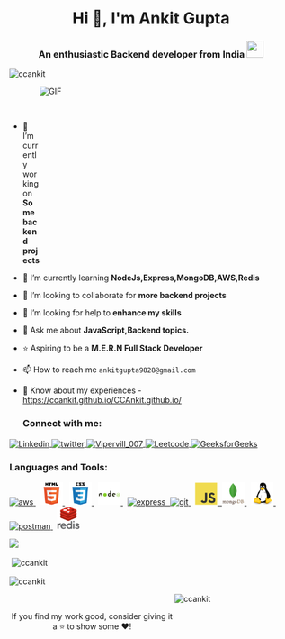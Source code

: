 <h1 align="center">Hi 👋, I'm Ankit Gupta</h1>
<h3 align="center">An enthusiastic Backend developer from India <img src="https://emojipedia-us.s3.dualstack.us-west-1.amazonaws.com/thumbs/120/apple/285/man-technologist_1f468-200d-1f4bb.png" width="30" height = "30"></h3>
<p align="left"> <img src="https://komarev.com/ghpvc/?username=ccankit&label=Profile%20views&color=0e75b6&style=flat"
        alt="ccankit" /> </p>
<img align="right" alt="GIF"
    src="https://camo.githubusercontent.com/e4a569755580f96dce0e6d65bc761e0d9aef0fecae524ec73a1b0be60fc934fa/68747470733a2f2f7777772e6d79676f2e67652f75706c6f6164732f626c6f672f313538343032333739352e6a7067" width="450"
    height="300" /> <br />
<p>&nbsp;<br /></p>

- 🔭 I’m currently working on **Some backend projects** <br>
- 🌱 I’m currently learning **NodeJs,Express,MongoDB,AWS,Redis** <br>
- 👯 I’m looking to collaborate for **more backend projects** <br>
- 🤝 I’m looking for help to **enhance my skills** <br>
- 💬 Ask me about **JavaScript,Backend topics.** <br>
- ⭐ Aspiring to be a **M.E.R.N Full Stack Developer** <br>
- 📫 How to reach me `ankitgupta9828@gmail.com` <br>
- 📄 Know about my experiences - https://ccankit.github.io/CCAnkit.github.io/


    <h3><span>Connect with me:</span> </h3>
<p align="left" target="_blank">
        <a target = '_blank' href="https://www.linkedin.com/in/ankit-gupta-7a8038a5" >
            <img alt=" Linkedin" align="center" src="https://cliply.co/wp-content/uploads/2021/02/372102050_LINKEDIN_ICON_TRANSPARENT_1080.gif" width="55" height="55" target="_blank">
        <a />
        <a href="https://twitter.com/ankitgupta9828" >
            <img alt=" twitter" align="center" src="https://aloharag-hi-ny-jp.typepad.com/.a/6a0120a6c95938970b0148c785497f970c-580wi" width="70" height="60" target="_blank">
        <a />
        <a href="https://instagram.com/vipervill_007" target="blank">
            <img alt="Vipervill_007" align="center" src="https://raw.githubusercontent.com/rahuldkjain/github-profile-readme-generator/master/src/images/icons/Social/instagram.svg"  height="30" width="40" />
        </a>
        <a href="https://www.leetcode.com/ankitgupta9828" target="blank">
            <img align="center" alt=" Leetcode"
            src="https://raw.githubusercontent.com/rahuldkjain/github-profile-readme-generator/master/src/images/icons/Social/leet-code.svg" alt="ankitgupta9828" height="30" width="40" />
        </a>
        <a href="https://auth.geeksforgeeks.org/user/ankitgupta9828" target="blank">
            <img align="center" alt=" GeeksforGeeks"
            src="https://raw.githubusercontent.com/rahuldkjain/github-profile-readme-generator/master/src/images/icons/Social/geeks-for-geeks.svg" alt="ankitgupta9828" height="30" width="40" />
        </a>
</p>
</p>
<h3 align="left">Languages and Tools:</h3>
<p align="left"> 
<a href="https://aws.amazon.com" target="_blank" rel="noreferrer"> 
    <img src="https://www.consoleconnect.com/wp-content/uploads/2019/07/amazon-web-services-cloud.svg" alt="aws" width="40" height="40" /> 
</a> &nbsp; 
<a href="https://www.w3schools.com/css/" target="_blank" rel="noreferrer"> 
    <img src="https://raw.githubusercontent.com/devicons/devicon/master/icons/html5/html5-original-wordmark.svg" alt="html5" width="40" height="40" /> 
</a>&nbsp; 
<a href="https://developer.mozilla.org/en-US/docs/Web/JavaScript" target="_blank" rel="noreferrer"> 
    <img src="https://raw.githubusercontent.com/devicons/devicon/master/icons/css3/css3-original-wordmark.svg" alt="css3" width="40" height="40" /> 
</a>&nbsp; 
<a href="https://nodejs.org" target="_blank" rel="noreferrer">
    <img src="https://raw.githubusercontent.com/devicons/devicon/master/icons/nodejs/nodejs-original-wordmark.svg" alt="nodejs" width="40" height="40" />
</a>&nbsp; 
<a href="https://expressjs.com" target="_blank" rel="noreferrer">
    <img src="https://www.resourcifi.com/wp-content/themes/resourcifi-child/img/express-min.png" alt="express" width="60" height="40" />&nbsp; 
</a> 
<a href="https://git-scm.com/" target="_blank" rel="noreferrer"> 
    <img src="https://www.vectorlogo.zone/logos/git-scm/git-scm-icon.svg" alt="git" width="40" height="40" /> 
</a>&nbsp; 
<a href="https://www.w3.org/html/" target="_blank" rel="noreferrer"> 
    <img src="https://raw.githubusercontent.com/devicons/devicon/master/icons/javascript/javascript-original.svg" alt="javascript" width="40" height="40" />&nbsp; 
</a> 
<a href="https://www.mongodb.com/" target="_blank" rel="noreferrer"> 
    <img src="https://raw.githubusercontent.com/devicons/devicon/master/icons/mongodb/mongodb-original-wordmark.svg" alt="mongodb" width="40" height="40" /> 
</a>&nbsp; 
<a href="https://www.linux.org/" target="_blank" rel="noreferrer">
        <img src="https://raw.githubusercontent.com/devicons/devicon/master/icons/linux/linux-original.svg" alt="linux" width="40" height="40" />
</a>&nbsp; 
<a href="https://postman.com" target="_blank" rel="noreferrer">
        <img src="https://www.vectorlogo.zone/logos/getpostman/getpostman-icon.svg" alt="postman" width="40" height="40" /> 
</a>&nbsp; 
<a href="https://redis.io" target="_blank" rel="noreferrer"> 
    <img src="https://raw.githubusercontent.com/devicons/devicon/master/icons/redis/redis-original-wordmark.svg" alt="redis" width="40" height="40" /> 
</a> </p>
            
<p align="left">
  <a href="https://www.codewars.com/users/CCAnkit">
    <img src="https://www.codewars.com/users/CCAnkit/badges/small" />
  </a>
</p>  
<p>&nbsp;<img align="center" src="https://github-readme-stats.vercel.app/api?username=ccankit&show_icons=true&locale=en" alt="ccankit" /></p>
<p><img align="center" src="https://github-readme-streak-stats.herokuapp.com/?user=ccankit&" alt="ccankit" /></p>
<p><a href="https://www.buymeacoffee.com/ccankit"> <img align="right" src="https://cdn.buymeacoffee.com/buttons/v2/default-yellow.png" height="50" width="210" alt="ccankit" /></a></p><br>
<p align="center" > If you find my work good, consider giving it a ⭐ to show some ❤️!</p>
